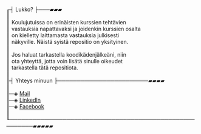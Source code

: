 ╓┤ Lukko? ├───▰▰▰  
║  
║  Koulujutuissa on erinäisten kurssien tehtävien    
║  vastauksia napattavaksi ja joidenkin kurssien osalta  
║  on kielletty laittamasta vastauksia julkisesti    
║  näkyville. Näistä syistä repositio on yksityinen.   
║   
║  Jos haluat tarkastella koodikädenjälkeäni, niin     
║  ota yhteyttä, jotta voin lisätä sinulle oikeudet   
║  tarkastella tätä repositiota.   
║       
╟┤ Yhteys minuun ├────────────────────────▰▰▰▰   
║   
╟─◈ [Mail](mailto:the.rytkonen@gmail.com)    
╟─◈ [LinkedIn](https://linkedin.com/in/rytkönen)  
╟─◈ [Facebook](https://www.facebook.com/aki.rytkonen)  
║   
╙────────────────────────────────────────────────────────▰▰▰▰▰